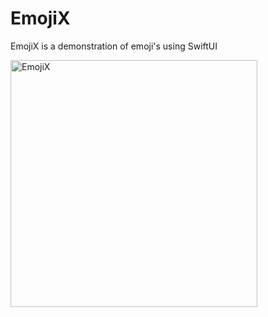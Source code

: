 # EmojiX
EmojiX is a demonstration of emoji's using SwiftUI


<img width="395" alt="EmojiX" src="https://github.com/Ashish-Langhe/EmojiX/assets/95478770/f5a16e79-cc49-4fda-ba65-4be5645ddb8a">
